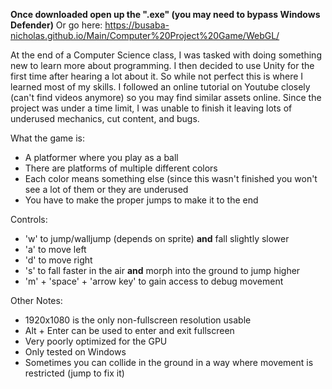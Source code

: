 **Once downloaded open up the ".exe" (you may need to bypass Windows Defender)**
Or go here: https://busaba-nicholas.github.io/Main/Computer%20Project%20Game/WebGL/

At the end of a Computer Science class, I was tasked with doing something new to learn more about programming.
I then decided to use Unity for the first time after hearing a lot about it. So while not perfect this is where I learned most of my skills.
I followed an online tutorial on Youtube closely (can't find videos anymore) so you may find similar assets online.
Since the project was under a time limit, I was unable to finish it leaving lots of underused mechanics, cut content, and bugs.

What the game is:
  - A platformer where you play as a ball
  - There are platforms of multiple different colors
  - Each color means something else (since this wasn't finished you won't see a lot of them or they are underused
  - You have to make the proper jumps to make it to the end

Controls:
  - 'w' to jump/walljump (depends on sprite) **and** fall slightly slower
  - 'a' to move left
  - 'd' to move right
  - 's' to fall faster in the air **and** morph into the ground to jump higher
  - 'm' + 'space' + 'arrow key' to gain access to debug movement

Other Notes:
  - 1920x1080 is the only non-fullscreen resolution usable
  - Alt + Enter can be used to enter and exit fullscreen
  - Very poorly optimized for the GPU
  - Only tested on Windows
  - Sometimes you can collide in the ground in a way where movement is restricted (jump to fix it)
